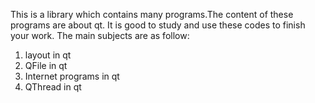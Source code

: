 This is a library which contains many programs.The content of these programs are
about qt. It is good to study and use these codes to finish your 
work. The main subjects are as follow:
1. layout in qt
2. QFile in qt
3. Internet programs in qt
4. QThread in qt
